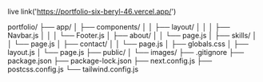 live link('https://portfolio-six-beryl-46.vercel.app/')


portfolio/
├── app/
│   ├── components/
│   │   ├── layout/
│   │   │   ├── Navbar.js
│   │   │   └── Footer.js
│   ├── about/
│   │   └── page.js
│   ├── skills/
│   │   └── page.js
│   ├── contact/
│   │   └── page.js
│   ├── globals.css
│   ├── layout.js
│   └── page.js
├── public/
│   └── images/
├── .gitignore
├── package.json
├── package-lock.json
├── next.config.js
├── postcss.config.js
└── tailwind.config.js
